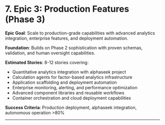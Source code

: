 # 7. Epic 3: Production Features (Phase 3)

**Epic Goal**: Scale to production-grade capabilities with advanced analytics integration, enterprise features, and deployment automation.

**Foundation**: Builds on Phase 2 sophistication with proven schemas, validation, and human oversight capabilities.

**Estimated Stories**: 8-12 stories covering:
- Quantitative analytics integration with alphaseek project
- Calculation agents for factor-based analytics infrastructure
- Application scaffolding and deployment automation
- Enterprise monitoring, alerting, and performance optimization
- Advanced component libraries and reusable workflows
- Container orchestration and cloud deployment capabilities

**Success Criteria**: Production deployment, alphaseek integration, autonomous operation >80%

---
